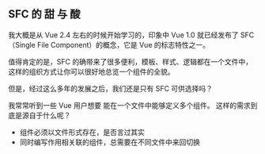 <h2>
  <span class="text-emerald-300">SFC</span> 的
  <span class="text-rose-300">甜</span> 与
  <span class="text-violet-300">酸</span>
</h2>

<p v-click="1" class="transition-800 w-580px lh-2 text-coolgray-300/50">
  我大概是从 Vue 2.4 左右的时候开始学习的，印象中 Vue 1.0 就已经发布了 SFC（Single File Component）的概念，它是 Vue 的标志特性之一。
</p>

<p v-click="1" class="transition-800 w-580px lh-2 text-coolgray-200/80">
  值得肯定的是，SFC 的确带来了很多便利，模板、样式、逻辑都在一个文件中，这样的组织方式让你可以很好地总览一个组件的全貌。
</p>

<p v-click="2" class="transition-800 w-580px lh-2 text-coolgray-100">
  但是，经过这么多年的发展之后，我们还是只有 SFC 可供选择吗？
</p>

<p v-click="3" class="transition-800 w-580px lh-2 text-coolgray-100 flex items-center">
  <div class="text-16 mr-4" i-twemoji:thinking-face />
  <span>
    我常常听到一些 Vue 用户想要 <span class="text-fuchsia-300">能在一个文件中能够定义多个组件。</span>
    这样的需求到底是源自于什么呢？
  </span>
</p>

<ul class="flex flex-col w-580px lh-2 text-coolgray-300/80">
  <li v-click="4" class="transition-800">组件必须以文件形式存在，是否言过其实</li>
  <li v-click="5" class="transition-800">同时编写作用相关联的组件，总需要在不同文件中来回切换</li>
</ul>

<!--
我一开始学习 Vue 的时候其实 Vue 已经算是比较成熟了，有了很完善的生态和工具链，从那个时候起到现在，都觉得用 SFC 来编写代码是一件理所应当的事情。

那么我们现在只有 SFC 这一种选择么？有些做过组件库的同学可能会说，当然不是，你也可以用 JSX 的形式去组织 Vue 组件。除这两者之外，还有其他的选择么？或者说，我们应该有第三种么？

[click] 「 读 PPT 文案 」... 我觉得可能分下几点来讨论。

[click] 「 读 PPT 文案 」... 虽然我看到一些新兴的前端框架比如 Svelte、Astro 都有在参考 Vue 的单文件组件的设计，但许多对此有抱怨的人都是觉得这个操作过程说长不长、说短不短，比较破坏 “心流” 状态的。

[click]
[click]
[click]

 「 读 PPT 文案 」... 当然我觉得最重要的是这一点。很多同学编写组件的过程可能都是先把组件写的老长然后再慢慢拆分，是自底向上地编写的。因此写着写着就需要来回切换文件，这个过程可能会让人觉得很烦躁，同样很破坏 “心流” 状态。尽管 React 的项目变得庞大之后也可能有这样的烦恼，但同比起来 Vue SFC 需要的切换次数总是更多一些。

而对于 Vue Vine 来说，这个需求本身就是一个初衷、是一个出发点，也已经成为了我们想解决的问题。那么我们接下来先看看社区里面有没有类似的解决方案也在做这个事情。
-->
